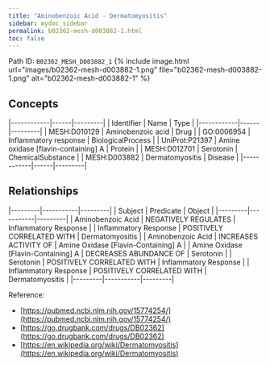 ```yaml
---
title: "Aminobenzoic Acid - Dermatomyositis"
sidebar: mydoc_sidebar
permalink: b02362-mesh-d003882-1.html
toc: false 
---
```



Path ID: `B02362_MESH_D003882_1`
{% include image.html url="images/b02362-mesh-d003882-1.png" file="b02362-mesh-d003882-1.png" alt="b02362-mesh-d003882-1" %}

## Concepts

|------------|------|---------|
| Identifier | Name | Type    |
|------------|------|---------|
| MESH:D010129 | Aminobenzoic acid | Drug |
| GO:0006954 | Inflammatory response | BiologicalProcess |
| UniProt:P21397 | Amine oxidase [flavin-containing] A | Protein |
| MESH:D012701 | Serotonin | ChemicalSubstance |
| MESH:D003882 | Dermatomyositis | Disease |
|------------|------|---------|

## Relationships

|---------|-----------|---------|
| Subject | Predicate | Object  |
|---------|-----------|---------|
| Aminobenzoic Acid | NEGATIVELY REGULATES | Inflammatory Response |
| Inflammatory Response | POSITIVELY CORRELATED WITH | Dermatomyositis |
| Aminobenzoic Acid | INCREASES ACTIVITY OF | Amine Oxidase [Flavin-Containing] A |
| Amine Oxidase [Flavin-Containing] A | DECREASES ABUNDANCE OF | Serotonin |
| Serotonin | POSITIVELY CORRELATED WITH | Inflammatory Response |
| Inflammatory Response | POSITIVELY CORRELATED WITH | Dermatomyositis |
|---------|-----------|---------|

Reference: 
  - [https://pubmed.ncbi.nlm.nih.gov/15774254/](https://pubmed.ncbi.nlm.nih.gov/15774254/)
  - [https://go.drugbank.com/drugs/DB02362](https://go.drugbank.com/drugs/DB02362)
  - [https://en.wikipedia.org/wiki/Dermatomyositis](https://en.wikipedia.org/wiki/Dermatomyositis)
